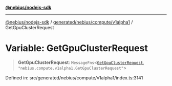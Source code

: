 [**@nebius/nodejs-sdk**](../../../../../README.md)

***

[@nebius/nodejs-sdk](../../../../../README.md) / [generated/nebius/compute/v1alpha1](../README.md) / GetGpuClusterRequest

# Variable: GetGpuClusterRequest

> **GetGpuClusterRequest**: `MessageFns`\<[`GetGpuClusterRequest`](../interfaces/GetGpuClusterRequest.md), `"nebius.compute.v1alpha1.GetGpuClusterRequest"`\>

Defined in: src/generated/nebius/compute/v1alpha1/index.ts:3141
